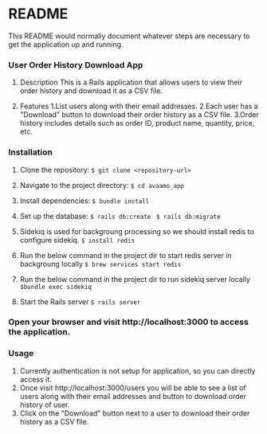 # README

This README would normally document whatever steps are necessary to get the
application up and running.

### User Order History Download App
  1. Description
    This is a Rails application that allows users to view their order history and download it as a CSV file.

  2. Features
    1.List users along with their email addresses.
    2.Each user has a "Download" button to download their order history as a CSV file.
    3.Order history includes details such as order ID, product name, quantity, price, etc.

### Installation
  1. Clone the repository:
    `$ git clone <repository-url>`

  2. Navigate to the project directory:
    `$ cd avaamo_app `

  3. Install dependencies:
    `$ bundle install `

  4. Set up the database:
    `$ rails db:create `
    `$ rails db:migrate `

  6. Sidekiq is used for backgroung processing so we should install redis to configure sidekiq.
     `$ install redis `

  7. Run the below command in the project dir to start redis server in backgroung locally
     `$ brew services start redis `

  8. Run the below command in the project dir to run sidekiq server locally
     `$bundle exec sidekiq`

  5. Start the Rails server
      `$ rails server `

### Open your browser and visit http://localhost:3000 to access the application.

### Usage
  1. Currently authentication is not setup for application, so you can directly access it.
  2. Once visit http://localhost:3000/users you will be able to see a list of users along with their email addresses and button to download order history of user.
  3. Click on the "Download" button next to a user to download their order history as a CSV file.

